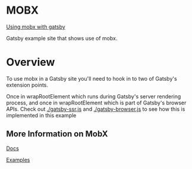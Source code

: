 # MOBX
[Using mobx with gatsby](https://dazzling-meninsky-6f4ac3.netlify.com/)


Gatsby example site that shows use of mobx.

# Overview

To use mobx in a Gatsby site you'll need to hook in to two of Gatsby's extension points.

Once in wrapRootElement which runs during Gatsby's server rendering process, and once in wrapRootElement which is part of Gatsby's browser APIs.
Check out [./gatsby-ssr.js](./gatsby-ssr.js) and [./gatsby-browser.js](./gatsby-browser.js) to see how this is implemented in this example

## More Information on MobX

[Docs](https://mobx.js.org/)

[Examples](https://github.com/mobxjs/mobx-examples)

